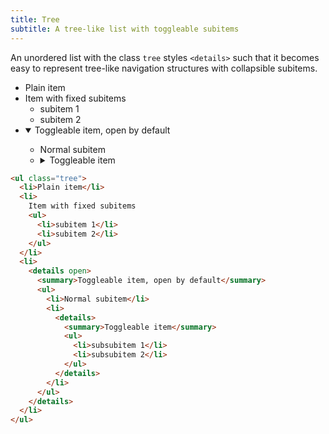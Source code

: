 ```yaml
---
title: Tree
subtitle: A tree-like list with toggleable subitems
---
```


An unordered list with the class `tree` styles `<details>` such that it becomes easy to represent tree-like navigation structures with collapsible subitems.

<div class="p-1 mb-2 bg-accent d-inl">
<ul class="tree sans mt-0 mb-0">
  <li>Plain item</li>
  <li>
    Item with fixed subitems
    <ul>
      <li>subitem 1</li>
      <li>subitem 2</li>
    </ul>
  </li>
  <li>
    <details open>
      <summary>Toggleable item, open by default</summary>
      <ul>
        <li>Normal subitem</li>
        <li>
          <details>
            <summary>Toggleable item</summary>
            <ul>
              <li>subsubitem 1</li>
              <li>subsubitem 2</li>
            </ul>
          </details>
        </li>
      </ul>
    </details>
  </li>
</ul>
</div>

```html
<ul class="tree">
  <li>Plain item</li>
  <li>
    Item with fixed subitems
    <ul>
      <li>subitem 1</li>
      <li>subitem 2</li>
    </ul>
  </li>
  <li>
    <details open>
      <summary>Toggleable item, open by default</summary>
      <ul>
        <li>Normal subitem</li>
        <li>
          <details>
            <summary>Toggleable item</summary>
            <ul>
              <li>subsubitem 1</li>
              <li>subsubitem 2</li>
            </ul>
          </details>
        </li>
      </ul>
    </details>
  </li>
</ul>
```
